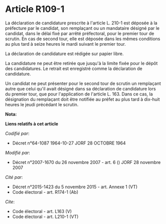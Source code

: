# Article R109-1

La déclaration de candidature prescrite à l'article L. 210-1 est déposée à la préfecture par le candidat, son remplaçant ou
un mandataire désigné par le candidat, dans le délai fixé par arrêté préfectoral, pour le premier tour de scrutin. En cas de
second tour, elle est déposée dans les mêmes conditions au plus tard à seize heures le mardi suivant le premier tour. 

La déclaration de candidature est rédigée sur papier libre. 

La candidature ne peut être retirée que jusqu'à la limite fixée pour le dépôt des candidatures. Le retrait est enregistré
comme la déclaration de candidature. 

Un candidat ne peut présenter pour le second tour de scrutin un remplaçant autre que celui qu'il avait désigné dans sa
déclaration de candidature lors du premier tour, que pour l'application de l'article L. 163. Dans ce cas, la désignation du
remplaçant doit être notifiée au préfet au plus tard à dix-huit heures le jeudi précédant le scrutin.

**Nota:**



**Liens relatifs à cet article**

_Codifié par_:

  - Décret n°64-1087 1964-10-27 JORF 28 OCTOBRE 1964

_Modifié par_:

  - Décret n°2007-1670 du 26 novembre 2007 - art. 6 () JORF 28 novembre 2007

_Cité par_:

  - Décret n°2015-1423 du 5 novembre 2015 - art. Annexe 1 (VT)
  - Code électoral - art. R174-1 (Ab)

_Cite_:

  - Code électoral - art. L163 (V)
  - Code électoral - art. L210-1 (VT)

